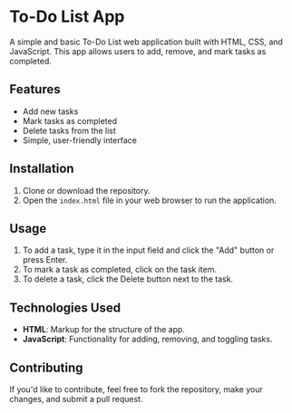 # To-Do List App

A simple and basic To-Do List web application built with HTML, CSS, and JavaScript. This app allows users to add, remove, and mark tasks as completed.

## Features

- Add new tasks
- Mark tasks as completed
- Delete tasks from the list
- Simple, user-friendly interface

## Installation

1. Clone or download the repository.
2. Open the `index.html` file in your web browser to run the application.

## Usage

1. To add a task, type it in the input field and click the "Add" button or press Enter.
2. To mark a task as completed, click on the task item.
3. To delete a task, click the Delete button next to the task.

## Technologies Used

- **HTML**: Markup for the structure of the app.
- **JavaScript**: Functionality for adding, removing, and toggling tasks.

## Contributing

If you'd like to contribute, feel free to fork the repository, make your changes, and submit a pull request.

